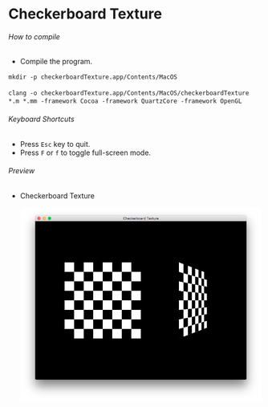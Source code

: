 # Checkerboard Texture

###### How to compile

-   Compile the program.

```
mkdir -p checkerboardTexture.app/Contents/MacOS

clang -o checkerboardTexture.app/Contents/MacOS/checkerboardTexture *.m *.mm -framework Cocoa -framework QuartzCore -framework OpenGL
```

###### Keyboard Shortcuts

-   Press `Esc` key to quit.
-   Press `F` or `f` to toggle full-screen mode.

###### Preview

-   Checkerboard Texture

    ![checkerboardTexture][checkerboard-texture-image]

[//]: # "Image declaration"
[checkerboard-texture-image]: ./preview/checkerboardTexture.png "Checkerboard-image Texture"
